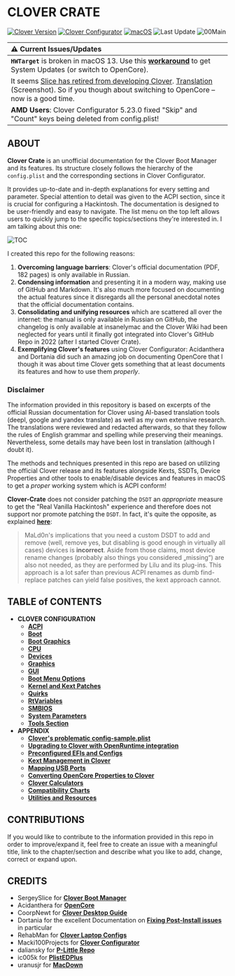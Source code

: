 # CLOVER CRATE
[![Clover Version](https://img.shields.io/badge/Clover:-r5151-lime.svg)](https://github.com/CloverHackyColor/CloverBootloader/releases) [![Clover Configurator](https://img.shields.io/badge/Clover_Configurator:-5.24.00-brightgreen.svg)](https://mackie100projects.altervista.org/download-clover-configurator/) [![macOS](https://img.shields.io/badge/Supported_macOS:-≤13.4-white.svg)](https://www.apple.com/macos/monterey/) ![Last Update](https://img.shields.io/badge/Last_Update:_(yy.mm.dd):-23.05.18-blueviolet.svg) ![00Main](https://user-images.githubusercontent.com/76865553/136703368-146cda4c-9a8b-4b5f-8d3e-0382f1ccd68f.jpg)

|:warning: Current Issues/Updates|
|:-----------------------------------------------------------|
| **`HWTarget`** is broken in macOS 13. Use this [**workaround**](https://github.com/5T33Z0/Clover-Crate/tree/main/RtVariables#working-around-issues-with--hwtarget-in-macos-13-to-receive-system-updates) to get System Updates (or switch to OpenCore).
|It seems [Slice has retired from developing Clover](https://applelife.ru/threads/clover.42089/page-1515#post-1030102). [Translation](https://user-images.githubusercontent.com/76865553/216829726-6a9caab9-6b44-4a81-b95f-64d5ec24e909.png) (Screenshot). So if you though about switching to OpenCore – now is a good time.
|**AMD Users**: Clover Configurator 5.23.0 fixed "Skip" and "Count" keys being deleted from config.plist!

## ABOUT
**Clover Crate** is an unofficial documentation for the Clover Boot Manager and its features. Its structure closely follows the hierarchy of the `config.plist` and the corresponding sections in Clover Configurator. 

It provides up-to-date and in-depth explanations for every setting and parameter. Special attention to detail was given to the ACPI section, since it is crucial for configuring a Hackintosh. The documentation is designed to be user-friendly and easy to navigate. The list menu on the top left allows users to quickly jump to the specific topics/sections they're interested in. I am talking about this one:

![TOC](https://user-images.githubusercontent.com/76865553/136510478-2bccd5ae-6cc6-4a98-8f8d-63c41de2d3b3.png)

I created this repo for the following reasons:

1. **Overcoming language barriers**: Clover's official documentation (PDF, 182 pages) is only available in Russian.
2. **Condensing information** and presenting it in a modern way, making use of GitHub and Markdown. It's also much more focused on documenting the actual features since it disregards all the personal anecdotal notes that the official documentation contains.
3. **Consolidating and unifying resources** which are scattered all over the internet: the manual is only available in Russian on GitHub, the changelog is only available at insanelymac and the Clover Wiki had been neglected for years until it finally got integrated into Clover's GitHub Repo in 2022 (after I started Clover Crate).
4. **Exemplifying Clover's features** using Clover Configurator: Acidanthera and Dortania did such an amazing job on documenting OpenCore that I though it was about time Clover gets something that at least documents its features and how to use them *properly*.

### Disclaimer
The information provided in this repository is based on excerpts of the official Russian documentation for Clover using AI-based translation tools (deepl, google and yandex translate) as well as my own extensive research. The translations were reviewed and redacted afterwards, so that they follow the rules of English grammar and spelling while preserving their meanings. Nevertheless, some details may have been lost in translation (although I doubt it).

The methods and techniques presented in this repo are based on utilizing the official Clover release and its features alongside Kexts, SSDTs, Device Properties and other tools to enable/disable devices and features in macOS to get a *proper* working system which is ACPI conform!

**Clover-Crate** does not consider patching the `DSDT` an *appropriate* measure to get the "Real Vanilla Hackintosh" experience and therefore does not support nor promote patching the `DSDT`. In fact, it's quite the opposite, as explained [**here**](https://www.insanelymac.com/forum/topic/352881-when-is-rebaseregions-necessary/?do=findComment&comment=2790870):

> MaLd0n's implications that you need a custom DSDT to add and remove (well, remove yes, but disabling is good enough in virtually all cases) devices is **incorrect**. Aside from those claims, most device rename changes (probably also things you considered „missing“) are also not needed, as they are performed by Lilu and its plug-ins. This approach is a lot safer than previous ACPI renames as dumb find-replace patches can yield false positives, the kext approach cannot.

## TABLE of CONTENTS
- **CLOVER CONFIGURATION**
  - [**ACPI**](https://github.com/5T33Z0/Clover-Crate/tree/main/ACPI#readme)
  - [**Boot**](https://github.com/5T33Z0/Clover-Crate/tree/main/Boot#readme)
  - [**Boot Graphics**](https://github.com/5T33Z0/Clover-Crate/tree/main/Boot_Graphics#readme)
  - [**CPU**](https://github.com/5T33Z0/Clover-Crate/tree/main/CPU#readme)
  - [**Devices**](https://github.com/5T33Z0/Clover-Crate/blob/main/Devices#readme)
  - [**Graphics**](https://github.com/5T33Z0/Clover-Crate/tree/main/Graphics#readme)
  - [**GUI**](https://github.com/5T33Z0/Clover-Crate/tree/main/GUI#readme)
  - [**Boot Menu Options**](https://github.com/5T33Z0/Clover-Crate/blob/main/GUI/Boot_Menu_Options.md) 
  - [**Kernel and Kext Patches**](https://github.com/5T33Z0/Clover-Crate/tree/main/Kernel_And_Kext_Patches#readme)
  - [**Quirks**](https://github.com/5T33Z0/Clover-Crate/tree/main/Quirks#readme)
  - [**RtVariables**](https://github.com/5T33Z0/Clover-Crate/tree/main/RtVariables#readme)
  - [**SMBIOS**](https://github.com/5T33Z0/Clover-Crate/tree/main/SMBIOS#readme)
  - [**System Parameters**](https://github.com/5T33Z0/Clover-Crate/tree/main/System_Parameters#readme)
  - [**Tools Section**](https://github.com/5T33Z0/Clover-Crate/blob/main/Tools/README.md)
- **APPENDIX**
  - [**Clover's problematic config-sample.plist**](https://github.com/5T33Z0/Clover-Crate/tree/main/About_Config-Sample) 
  - [**Upgrading to Clover with OpenRuntime integration**](https://github.com/5T33Z0/Clover-Crate/tree/main/Upgrading_Clover#readme)
  - [**Preconfigured EFIs and Configs**](https://github.com/5T33Z0/Clover-Crate/tree/main/EFIs_and_Configs)
  - [**Kext Management in Clover**](https://github.com/5T33Z0/Clover-Crate/tree/main/Kext_Management#readme)
  - [**Mapping USB Ports**](https://github.com/5T33Z0/Clover-Crate/tree/main/USB_Fixes#readme)
  - [**Converting OpenCore Properties to Clover**](https://github.com/5T33Z0/Clover-Crate/tree/main/OC2Clover#readme)
  - [**Clover Calculators**](https://github.com/5T33Z0/Clover-Crate/tree/main/Xtras)
  - [**Compatibility Charts**](https://github.com/5T33Z0/Clover-Crate/tree/main/Compatibility_Charts)
  - [**Utilities and Resources**](https://github.com/5T33Z0/Clover-Crate/tree/main/Utilities#readme)

## CONTRIBUTIONS
If you would like to contribute to the information provided in this repo in order to improve/expand it, feel free to create an issue with a meaningful title, link to the chapter/section and describe what you like to add, change, correct or expand upon.

## CREDITS
- SergeySlice for [**Clover Boot Manager**](https://github.com/CloverHackyColor/CloverBootloader)
- Acidanthera for [**OpenCore**](https://github.com/acidanthera/OpenCorePkg)
- CoorpNewt for [**Clover Desktop Guide**](https://hackintosh.gitbook.io/r-hackintosh-vanilla-desktop-guide/)
- Dortania for the excellent Documentation on [**Fixing Post-Install issues**](https://dortania.github.io/OpenCore-Post-Install/) in particular
- RehabMan for [**Clover Laptop Configs**](https://github.com/RehabMan/OS-X-Clover-Laptop-Config)
- Macki100Projects for [**Clover Configurator**](https://mackie100projects.altervista.org/download-clover-configurator/)
- daliansky for [**P-Little Repo**](https://github.com/daliansky/P-little)
- ic005k for [**PlistEDPlus**](https://github.com/ic005k/PlistEDPlus)
- uranusjr for [**MacDown**](https://macdown.uranusjr.com/)
